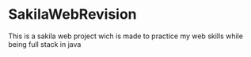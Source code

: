 # SakilaWebRevision
This is a sakila web project wich is made to practice my web skills while being full stack in java 
